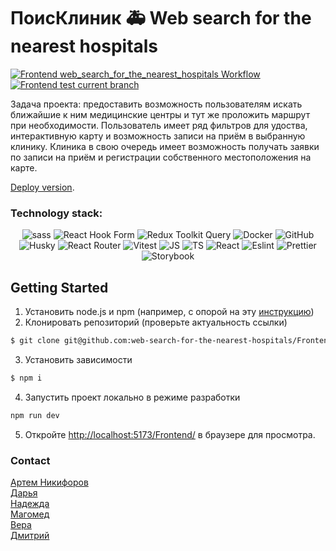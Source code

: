 # ПоисКлиник 🚑 Web search for the nearest hospitals

[![Frontend web_search_for_the_nearest_hospitals Workflow](https://github.com/web-search-for-the-nearest-hospitals/Frontend/actions/workflows/deploy_dev.yml/badge.svg?branch=develop)](https://github.com/web-search-for-the-nearest-hospitals/Frontend/actions/workflows/deploy_dev.yml)
[![Frontend test current branch](https://github.com/web-search-for-the-nearest-hospitals/Frontend/actions/workflows/tests.yaml/badge.svg?branch=default)](https://github.com/web-search-for-the-nearest-hospitals/Frontend/actions/workflows/tests.yaml)


Задача проекта: предоставить возможность пользователям искать ближайшие к ним медицинские центры и тут же проложить маршрут при необходимости. Пользователь имеет ряд фильтров для удоства, интерактивную карту и возможность записи на приём в выбранную клинику. Клиника в свою очередь имеет возможность получать заявки по записи на приём и регистрации собственного местоположения на карте.

[Deploy version](http://poisklinik.acceleratorpracticum.ru/).

### Technology stack:

<p align="center">
  <img src="https://img.shields.io/badge/SASS-100000?style=for-the-badge&logo=SASS&logoColor=white" title="sass"/>
  <img src="https://img.shields.io/badge/React_Hook_Form-100000?style=for-the-badge&logo=reacthookform" alt="React Hook Form" title="React Hook Form">
  <img src="https://img.shields.io/badge/Redux_Toolkit_Query-100000?style=for-the-badge&logo=redux" alt="Redux Toolkit Query" title="Redux Toolkit Query">
  <img src="https://img.shields.io/badge/Docker-100000?style=for-the-badge&logo=docker&logoColor=white" alt="Docker" title="Docker">
  <img src="https://img.shields.io/badge/GitHub-100000?style=for-the-badge&logo=github&logoColor=white" alt="GitHub" title="GitHub">
  <img src="https://img.shields.io/badge/Husky-100000?style=for-the-badge" alt="Husky" title="Husky">
  <img src="https://img.shields.io/badge/React_Router-100000?style=for-the-badge&logo=reactrouter" alt="React Router" title="React Router">
  <img src="https://img.shields.io/badge/Vitest-100000?style=for-the-badge" alt="Vitest" title="Vitest">
  <img src="https://img.shields.io/badge/JS-100000?style=for-the-badge" alt="JS" title="JS">
  <img src="https://img.shields.io/badge/TS-100000?style=for-the-badge" alt="TS" title="TS">
  <img src="https://img.shields.io/badge/React-100000?style=for-the-badge" alt="React" title="React">
  <img src="https://img.shields.io/badge/Eslint-100000?style=for-the-badge" alt="Eslint" title="Eslint">
  <img src="https://img.shields.io/badge/Prettier-100000?style=for-the-badge" alt="Prettier" title="Prettier">
  <img src="https://img.shields.io/badge/Storybook-100000?style=for-the-badge" alt="Storybook" title="Storybook">
</p>

## Getting Started

1. Установить node.js и npm (например, с опорой на эту [инструкцию](https://docs.npmjs.com/downloading-and-installing-node-js-and-npm#using-a-node-installer-to-install-nodejs-and-npm))
2. Клонировать репозиторий (проверьте актуальность ссылки)
```sh
$ git clone git@github.com:web-search-for-the-nearest-hospitals/Frontend.git
```
3. Установить зависимости
```sh
$ npm i
```
4. Запустить проект локально в режиме разработки
```sh
npm run dev
```
5. Откройте [http://localhost:5173/Frontend/](http://localhost:5173/Frontend/) в браузере для просмотра.

### Contact

[Артем Никифоров](https://github.com/Art-Frich) <br>
[Дарья](https://github.com/DariaBold) <br>
[Надежда](https://github.com/lomeshyza) <br>
[Магомед](https://github.com/Magmus05) <br>
[Вера](https://github.com/verabald) <br>
[Дмитрий](https://github.com/rdevil23) 
